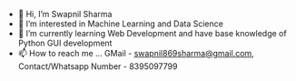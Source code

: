 - 👋 Hi, I’m Swapnil Sharma
- 👀 I’m interested in Machine Learning and Data Science
- 🌱 I’m currently learning Web Development and have base knowledge of Python GUI development
- 📫 How to reach me ... GMail - swapnil869sharma@gmail.com, Contact/Whatsapp Number - 8395097799

<!---
Swapnil-11-04-01/Swapnil-11-04-01 is a ✨ special ✨ repository because its `README.md` (this file) appears on your GitHub profile.
You can click the Preview link to take a look at your changes.
--->
